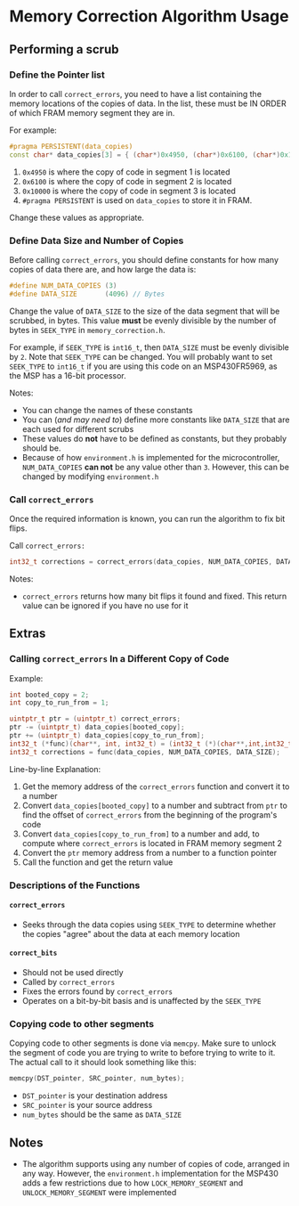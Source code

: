 
# Memory Correction Algorithm Usage

## Performing a scrub

### Define the Pointer list

In order to call `correct_errors`, you need to have a list containing the
memory locations of the copies of data. In the list, these must be
IN ORDER of which FRAM memory segment they are in.

For example:

```c++
#pragma PERSISTENT(data_copies)
const char* data_copies[3] = { (char*)0x4950, (char*)0x6100, (char*)0x10000 };
```

1. `0x4950` is where the copy of code in segment 1 is located
2. `0x6100` is where the copy of code in segment 2 is located
3. `0x10000` is where the copy of code in segment 3 is located
4. `#pragma PERSISTENT` is used on `data_copies` to store it in FRAM.

Change these values as appropriate.

### Define Data Size and Number of Copies

Before calling `correct_errors`, you should define constants for
how many copies of data there are, and how large the data is:

```c++
#define NUM_DATA_COPIES (3)
#define DATA_SIZE       (4096) // Bytes
```

Change the value of `DATA_SIZE` to the size of the data segment that will be scrubbed, in bytes.
This value **must** be evenly divisible by the number of bytes in `SEEK_TYPE` in `memory_correction.h`.

For example, if `SEEK_TYPE` is `int16_t`, then `DATA_SIZE` must be evenly divisible by `2`.
Note that `SEEK_TYPE` can be changed. You will probably want to set `SEEK_TYPE` to `int16_t`
if you are using this code on an MSP430FR5969, as the MSP has a 16-bit processor.

Notes:
* You can change the names of these constants
* You can (*and may need to*) define more constants like `DATA_SIZE` that are each used
for different scrubs
* These values do **not** have to be defined as constants, but they probably should be.
* Because of how `environment.h` is implemented for the microcontroller,
`NUM_DATA_COPIES` **can not** be any value other than `3`. However, this can be changed
by modifying `environment.h`

### Call `correct_errors`

Once the required information is known, you can run the algorithm to fix bit flips.

Call `correct_errors:`

```c++
int32_t corrections = correct_errors(data_copies, NUM_DATA_COPIES, DATA_SIZE);
```

Notes:
* `correct_errors` returns how many bit flips it found and fixed.
This return value can be ignored if you have no use for it

## Extras

### Calling `correct_errors` In a Different Copy of Code

Example:

```c++
int booted_copy = 2;
int copy_to_run_from = 1;

uintptr_t ptr = (uintptr_t) correct_errors;
ptr -= (uintptr_t) data_copies[booted_copy];
ptr += (uintptr_t) data_copies[copy_to_run_from];
int32_t (*func)(char**, int, int32_t) = (int32_t (*)(char**,int,int32_t)) ptr;
int32_t corrections = func(data_copies, NUM_DATA_COPIES, DATA_SIZE);
```

Line-by-line Explanation:
1. Get the memory address of the `correct_errors` function and convert it to a number
2. Convert `data_copies[booted_copy]` to a number and subtract from `ptr` to find the offset
of `correct_errors` from the beginning of the program's code
3. Convert `data_copies[copy_to_run_from]` to a number and add, to compute where `correct_errors` is
located in FRAM memory segment 2
4. Convert the `ptr` memory address from a number to a function pointer
5. Call the function and get the return value

### Descriptions of the Functions

#### `correct_errors`

* Seeks through the data copies using `SEEK_TYPE` to determine whether the copies
"agree" about the data at each memory location

#### `correct_bits`

* Should not be used directly
* Called by `correct_errors`
* Fixes the errors found by `correct_errors`
* Operates on a bit-by-bit basis and is unaffected by the `SEEK_TYPE`

### Copying code to other segments

Copying code to other segments is done via `memcpy`. Make sure to unlock the segment of code you are trying to write to before trying to write to it. The actual call to it should look something like this:

```c++
memcpy(DST_pointer, SRC_pointer, num_bytes);
```

* `DST_pointer` is your destination address
* `SRC_pointer` is your source address
* `num_bytes` should be the same as `DATA_SIZE`

## Notes

* The algorithm supports using any number of copies of code, arranged in any way.
However, the `environment.h` implementation for the MSP430 adds a few restrictions
due to how `LOCK_MEMORY_SEGMENT` and `UNLOCK_MEMORY_SEGMENT` were implemented
